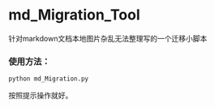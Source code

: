 # md_Migration_Tool
针对markdown文档本地图片杂乱无法整理写的一个迁移小脚本

### 使用方法：
```bash
python md_Migration.py
```
按照提示操作就好。
